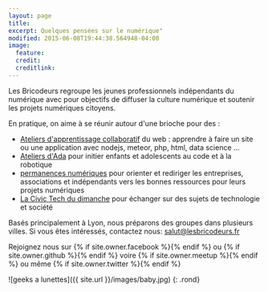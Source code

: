 ```yaml
---
layout: page
title:
excerpt: Quelques pensées sur le numérique"
modified: 2015-06-08T19:44:38.564948-04:00
image:
  feature:
  credit:
  creditlink:
---
```


Les Bricodeurs regroupe les jeunes professionnels indépendants du numérique avec pour objectifs de diffuser la culture numérique et soutenir les projets numériques citoyens. 

En pratique, on aime à se réunir autour d'une brioche pour des :

* [Ateliers d'apprentissage collaboratif]({{site.url}}/evenements/apprentissage) du web : apprendre à faire un site ou une application avec nodejs, meteor, php, html, data science ...
* [Ateliers d'Ada]({{site.url}}/AteliersdAda/) pour initier enfants et adolescents au code et à la robotique
* [permanences numériques](({{site.url}}/evenements/permanence)) pour orienter et rediriger les entreprises, associations et indépendants vers les bonnes ressources pour leurs projets numériques
* [La Civic Tech du dimanche](https://www.facebook.com/events/469923249869192/) pour échanger sur des sujets de technologie et société


Basés principalement à Lyon, nous préparons des groupes dans plusieurs villes. Si vous êtes intéressés, contactez nous: <salut@lesbricodeurs.fr>

Rejoignez nous sur  {% if site.owner.facebook %}<a href="http://facebook.com/{{ site.owner.facebook }}" title="{{ site.owner.name}} on Facebook" target="_blank"><i class="fa fa-facebook-square fa-2x"></i></a>{% endif %}
	ou 
{% if site.owner.github %}<a href="http://github.com/{{ site.owner.github }}" title="{{ site.owner.name}} on Github" target="_blank"><i class="fa fa-github-square fa-2x"></i></a>{% endif %}
	voire 
{% if site.owner.meetup %}<a href="http://meetup.com/{{ site.owner.meetup }}" title="{{ site.owner.name}} on meetup" target="_blank"><i class="fa fa-calendar fa-2x"></i></a>{% endif %}
	ou même 
{% if site.owner.twitter %}<a href="http://twitter.com/{{ site.owner.twitter }}" title="{{ site.owner.name}} on Twitter" target="_blank"><i class="fa fa-twitter-square fa-2x"></i></a>{% endif %}
	
![geeks a lunettes]({{ site.url }}/images/baby.jpg)
{: .rond}

